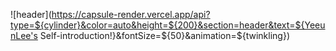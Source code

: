 ![header](https://capsule-render.vercel.app/api?type=${cylinder}&color=auto&height=${200}&section=header&text=${YeeunLee's Self-introduction!}&fontSize=${50}&animation=${twinkling})
